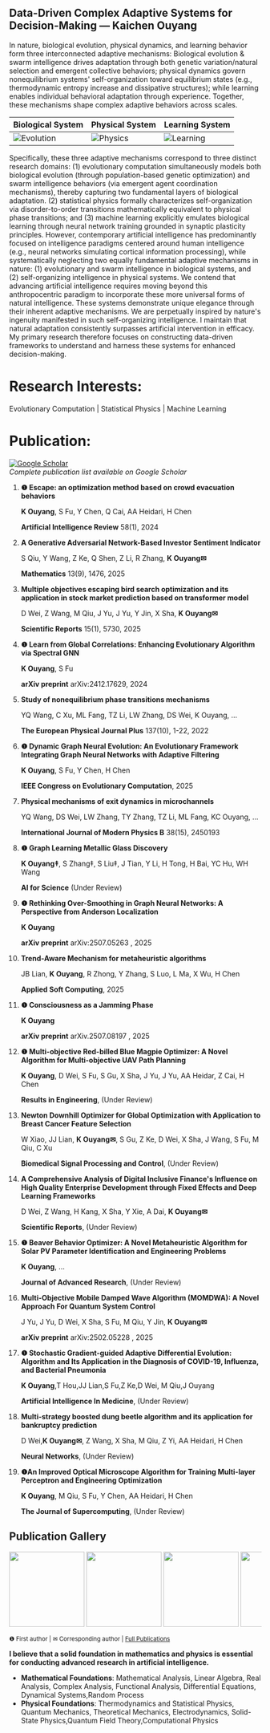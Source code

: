## Data-Driven Complex Adaptive Systems for Decision-Making — Kaichen Ouyang

In nature, biological evolution, physical dynamics, and learning behavior form three interconnected adaptive mechanisms: Biological evolution & swarm intelligence drives adaptation through both genetic variation/natural selection and emergent collective behaviors; physical dynamics govern nonequilibrium systems' self-organization toward equilibrium states (e.g., thermodynamic entropy increase and dissipative structures); while learning enables individual behavioral adaptation through experience. Together, these mechanisms shape complex adaptive behaviors across scales.

| Biological System | Physical System | Learning System |
|-----------|---------|----------|
| ![Evolution](https://github.com/user-attachments/assets/cf8114fc-b939-43f9-a3c8-c1042b3c5843) | ![Physics](https://github.com/user-attachments/assets/c1b6f206-1bad-4a5f-b927-ee69c29a3e41) | ![Learning](https://github.com/user-attachments/assets/66ac966a-cfd4-4b86-a0e1-dd90544e3a30) |

Specifically, these three adaptive mechanisms correspond to three distinct research domains: (1) evolutionary computation simultaneously models both biological evolution (through population-based genetic optimization) and swarm intelligence behaviors (via emergent agent coordination mechanisms), thereby capturing two fundamental layers of biological adaptation. (2) statistical physics formally characterizes self-organization via disorder-to-order transitions mathematically equivalent to physical phase transitions; and (3) machine learning explicitly emulates biological learning through neural network training grounded in synaptic plasticity principles. However, contemporary artificial intelligence has predominantly focused on intelligence paradigms centered around human intelligence (e.g., neural networks simulating cortical information processing), while systematically neglecting two equally fundamental adaptive mechanisms in nature: (1) evolutionary and swarm intelligence in biological systems, and (2) self-organizing intelligence in physical systems. We contend that advancing artificial intelligence requires moving beyond this anthropocentric paradigm to incorporate these more universal forms of natural intelligence. These systems demonstrate unique elegance through their inherent adaptive mechanisms. We are perpetually inspired by nature's ingenuity manifested in such self-organizing intelligence. I maintain that natural adaptation consistently surpasses artificial intervention in efficacy. My primary research therefore focuses on constructing data-driven frameworks to understand and harness these systems for enhanced decision-making.

# Research Interests: 
Evolutionary Computation | Statistical Physics | Machine Learning

# Publication:

[![Google Scholar](https://img.shields.io/badge/Google_Scholar-Profile-blue?style=flat&logo=google-scholar)](https://scholar.google.com/citations?user=mbXU6jIAAAAJ&hl=en)  
*Complete publication list available on Google Scholar*

1.  **❶ Escape: an optimization method based on crowd evacuation behaviors**
 
    **K Ouyang**, S Fu, Y Chen, Q Cai, AA Heidari, H Chen
    
    **Artificial Intelligence Review** 58(1), 2024  

2.  **A Generative Adversarial Network-Based Investor Sentiment Indicator**
 
    S Qiu, Y Wang, Z Ke, Q Shen, Z Li, R Zhang, **K Ouyang✉**
    
    **Mathematics** 13(9), 1476, 2025  

3.  **Multiple objectives escaping bird search optimization and its application in stock market prediction based on transformer model**

    D Wei, Z Wang, M Qiu, J Yu, J Yu, Y Jin, X Sha, **K Ouyang✉**
    
    **Scientific Reports** 15(1), 5730, 2025  

4.  **❶ Learn from Global Correlations: Enhancing Evolutionary Algorithm via Spectral GNN**

    **K Ouyang**, S Fu
    
    **arXiv preprint** arXiv:2412.17629, 2024  

5.  **Study of nonequilibrium phase transitions mechanisms**

    YQ Wang, C Xu, ML Fang, TZ Li, LW Zhang, DS Wei, K Ouyang, ...
    
    **The European Physical Journal Plus** 137(10), 1-22, 2022  

6.  **❶ Dynamic Graph Neural Evolution: An Evolutionary Framework Integrating Graph Neural Networks with Adaptive Filtering**
  
    **K Ouyang**, S Fu, Y Chen, H Chen
     
    **IEEE Congress on Evolutionary Computation**, 2025  

7.  **Physical mechanisms of exit dynamics in microchannels**

    YQ Wang, DS Wei, LW Zhang, TY Zhang, TZ Li, ML Fang, KC Ouyang, ...

    **International Journal of Modern Physics B** 38(15), 2450193  

8.  **❶ Graph Learning Metallic Glass Discovery**
 
    **K Ouyang‡**, S Zhang‡, S Liu‡, J Tian, Y Li, H Tong, H Bai, YC Hu, WH Wang
     
    **AI for Science** (Under Review)
    
9.  **❶ Rethinking Over-Smoothing in Graph Neural Networks: A Perspective from Anderson Localization**

    **K Ouyang**
     
    **arXiv preprint** arXiv:2507.05263 , 2025

10. **Trend-Aware Mechanism for metaheuristic algorithms**
 
    JB Lian, **K Ouyang**, R Zhong, Y Zhang, S Luo, L Ma, X Wu, H Chen
    
    **Applied Soft Computing**, 2025

11. **❶ Consciousness as a Jamming Phase**

    **K Ouyang**
    
    **arXiv preprint** arXiv.2507.08197 , 2025

12. **❶ Multi-objective Red-billed Blue Magpie Optimizer: A Novel Algorithm for Multi-objective UAV Path Planning**

    **K Ouyang**, D Wei, S Fu, S Gu, X Sha, J Yu, J Yu, AA Heidar, Z Cai, H Chen

    **Results in Engineering**, (Under Review)

13. **Newton Downhill Optimizer for Global Optimization with Application to Breast Cancer Feature Selection**
 
    W Xiao, JJ Lian, **K Ouyang✉**, S Gu, Z Ke, D Wei, X Sha, J Wang, S Fu, M Qiu, C Xu

    **Biomedical Signal Processing and Control**, (Under Review)

14. **A Comprehensive Analysis of Digital Inclusive Finance's Influence on High Quality Enterprise Development through Fixed Effects and Deep Learning Frameworks**

    D Wei, Z Wang, H Kang, X Sha, Y Xie, A Dai, **K Ouyang✉**

    **Scientific Reports**, (Under Review)

15. **❶ Beaver Behavior Optimizer: A Novel Metaheuristic Algorithm for Solar PV Parameter Identification and Engineering Problems**

    **K Ouyang**, ...

    **Journal of Advanced Research**, (Under Review)

16. **Multi-Objective Mobile Damped Wave Algorithm (MOMDWA): A Novel Approach For Quantum System Control**

    J Yu, J Yu, D Wei, X Sha, S Fu, M Qiu, Y Jin, **K Ouyang✉**

    **arXiv preprint** arXiv:2502.05228 , 2025

17. **❶ Stochastic Gradient-guided Adaptive Differential Evolution: Algorithm and Its Application in the Diagnosis of COVID-19, Influenza, and Bacterial Pneumonia**

    **K Ouyang**,T Hou,JJ Lian,S Fu,Z Ke,D Wei, M Qiu,J Ouyang

    **Artificial Intelligence In Medicine**, (Under Review)

18. **Multi-strategy boosted dung beetle algorithm and its application for bankruptcy prediction**

     D Wei,**K Ouyang✉**, Z Wang, X Sha, M Qiu, Z Yi, AA Heidari, H Chen

     **Neural Networks**, (Under Review)

19. **❶An Improved Optical Microscope Algorithm for Training Multi-layer Perceptron and Engineering Optimization**

     **K Ouyang**, M Qiu, S Fu, Y Chen, AA Heidari, H Chen

     **The Journal of Supercomputing**, (Under Review)

 
## Publication Gallery
<div style="overflow-x: auto; white-space: nowrap;">
  <img src="https://github.com/user-attachments/assets/fed7b6c1-7806-471b-a591-863fa509f867" height="150" style="display: inline-block;">
  <img src="https://github.com/user-attachments/assets/bee2d407-d06e-4ad3-b38a-77ee1c5ad230" height="150" style="display: inline-block;">
  <img src="https://github.com/user-attachments/assets/e8af1c48-fc8a-47c5-8a80-917906c88dce" height="150" style="display: inline-block;">
  <img src="https://github.com/user-attachments/assets/88ef3402-cc5a-423b-928a-fe24f915fa43" height="150" style="display: inline-block;">
  <img src="https://github.com/user-attachments/assets/aacc46e4-b6ba-4c67-9dda-45c74ed895e5" height="150" style="display: inline-block;">
  <img src="https://github.com/user-attachments/assets/791127fe-84c6-4935-8e63-4f3bc4eb76c3" height="150" style="display: inline-block;">
  <img src="https://github.com/user-attachments/assets/14f71135-bc34-4d5e-8640-7a80938634b0" height="150" style="display: inline-block;">
  <img src="https://github.com/user-attachments/assets/cbce6541-e06c-4435-8549-3e03ade74ddf" height="150" style="display: inline-block;">
  <img src="https://github.com/user-attachments/assets/13cf97f6-516d-486b-b104-42d8e4f0f049" height="150" style="display: inline-block;">
  <img src="https://github.com/user-attachments/assets/e9269a3f-9f15-48cb-a68b-020ad4b94223" height="150" style="display: inline-block;">
  <img src="https://github.com/user-attachments/assets/80a07dc0-fc68-4338-8960-2216113894f7" height="150" style="display: inline-block;">
  <img src="https://github.com/user-attachments/assets/2c1709a2-0379-4817-9188-a1996a3bc3e9" height="150" style="display: inline-block;">
  <img src="https://github.com/user-attachments/assets/b07cd49c-4374-41cd-85ce-63b880ef0f4a" height="150" style="display: inline-block;">
  <img src="https://github.com/user-attachments/assets/99ba3ef1-d28a-4b56-acdb-4dc16bb24d00" height="150" style="display: inline-block;">
  <img src="https://github.com/user-attachments/assets/5bf708eb-cfdb-48ed-a600-194ad2ea6e39" height="150" style="display: inline-block;">
</div>

<sub>❶ First author | ✉ Corresponding author | [Full Publications](https://scholar.google.com/citations?user=mbXU6jIAAAAJ&hl=en)</sub>

**I believe that a solid foundation in mathematics and physics is essential for conducting advanced research in artificial intelligence.**

- **Mathematical Foundations**: Mathematical Analysis, Linear Algebra, Real Analysis, Complex Analysis, Functional Analysis, Differential Equations, Dynamical Systems,Random Process  
- **Physical Foundations**: Thermodynamics and Statistical Physics, Quantum Mechanics, Theoretical Mechanics, Electrodynamics, Solid-State Physics,Quantum Field Theory,Computational Physics
